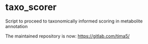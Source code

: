 # taxo_scorer

Script to proceed to taxonomically informed scoring in metabolite annotation

The maintained repository is now: https://gitlab.com/tima5/
